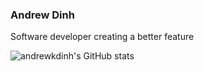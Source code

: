 ### Andrew Dinh

Software developer creating a better feature

![andrewkdinh's GitHub stats](https://github-readme-stats.vercel.app/api?username=andrewkdinh&hide_rank=true&hide_border=true&show_icons=true)

<!--
**andrewkdinh/andrewkdinh** is a ✨ _special_ ✨ repository because its `README.md` (this file) appears on your GitHub profile.

Here are some ideas to get you started:

- 🔭 I’m currently working on ...
- 🌱 I’m currently learning ...
- 👯 I’m looking to collaborate on ...
- 🤔 I’m looking for help with ...
- 💬 Ask me about ...
- 📫 How to reach me: ...
- 😄 Pronouns: ...
- ⚡ Fun fact: ...
-->
